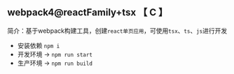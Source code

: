 ## webpack4@reactFamily+tsx 【 C 】

简介：基于webpack构建工具，创建`react单页应用`，可使用`tsx`、`ts`、`js`进行开发

- 安装依赖 `npm i`
- 开发环境 -> `npm run start`
- 生产环境 -> `npm run build`
